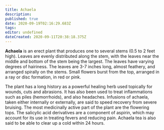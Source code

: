 ```yaml
---
title: Achaela
description: 
published: true
date: 2020-09-19T02:16:29.683Z
tags: 
editor: undefined
dateCreated: 2020-09-11T20:38:18.375Z
---
```


**Achaela** is an erect plant that produces one to several stems (0.5 to 2 feet high). Leaves are evenly distributed along the stem, with the leaves near the middle and bottom of the stem being the largest. The leaves have varying degrees of hairiness. The leaves are 3-7 inches long, almost feathery, and arranged spirally on the stems. Small flowers burst from the top, arranged in a ray or disc formation, in red or pink.

The plant has a long history as a powerful healing herb used topically for wounds, cuts and abrasions. It has also been used to treat inflammations such as piles (hemorrhoids), and also headaches. Infusions of achaela, taken either internally or externally, are said to speed recovery from severe bruising. The most medicinally active part of the plant are the flowering tops. The salicylic acid derivatives are a component of aspirin, which may account for its use in treating fevers and reducing pain. Achaela tea is also said to be able to clear up a cold within 24 hours.